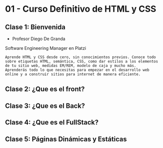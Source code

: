 # 01 - Curso Definitivo de HTML y CSS

## Clase 1: Bienvenida 
- Profesor Diego De Granda

Software Engineering Manager en Platzi
```
Aprende HTML y CSS desde cero, sin conocimientos previos. Conoce todo sobre etiquetas HTML, semántica, CSS, como dar estilos a los elementos de tu sitio web, medidas EM/REM, modelo de caja y mucho más. Aprenderás todo lo que necesitas para empezar en el desarrollo web online y a construir sitios para internet de manera eficiente.
```

## Clase 2: ¿Que es el front?


## Clase 3: ¿Que es el Back?


## Clase 4: ¿Que es el FullStack?


## Clase 5: Páginas Dinámicas  y Estáticas 


